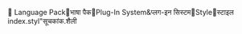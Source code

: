       Language Pack   भाषा पैक   Plug-In System&   प्लग-इन सिस्टम   Style   स्टाइल
   index.styl"   सूचकांक.शैली